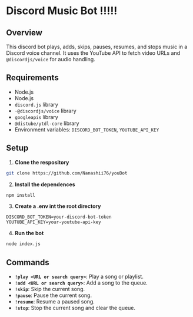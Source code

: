 # Discord Music Bot !!!!!

## Overview

This discord bot plays, adds, skips, pauses, resumes, and stops music in a Discord voice channel. It uses the YouTube API to fetch video URLs and `@discordjs/voice` for audio handling.

## Requirements

- Node.js
- Node.js 
- `discord.js` library 
- -`@discordjs/voice` library
- `googleapis` library
- `@distube/ytdl-core` library
- Environment variables: `DISCORD_BOT_TOKEN`, `YOUTUBE_API_KEY`

## Setup

1. **Clone the respository**

``` bash
git clone https://github.com/Nanashii76/youBot
```

2. **Install the dependences**

``` bash
npm install
```

3. **Create a .env int the root directory**

```plaintext
DISCORD_BOT_TOKEN=your-discord-bot-token 
YOUTUBE_API_KEY=your-youtube-api-key
```

4. **Run the bot**

``` bash
node index.js
```
## Commands

- **`!play <URL or search query>`**: Play a song or playlist.
- **`!add <URL or search query>`**: Add a song to the queue.
- **`!skip`**: Skip the current song.
- **`!pause`**: Pause the current song.
- **`!resume`**: Resume a paused song.
- **`!stop`**: Stop the current song and clear the queue.
